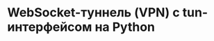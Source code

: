 WebSocket-туннель (VPN) с tun-интерфейсом на Python
===================================================
